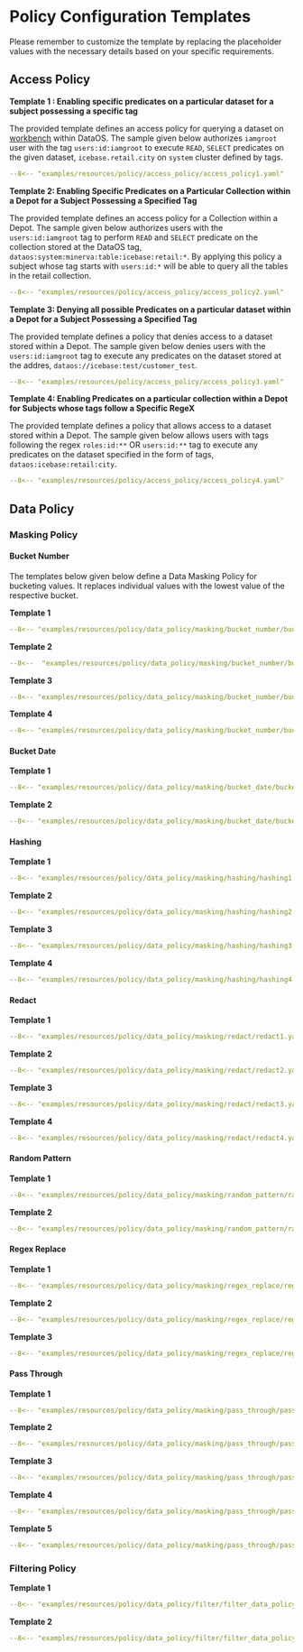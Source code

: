 # Policy Configuration Templates

 Please remember to customize the template by replacing the placeholder values with the necessary details based on your specific requirements.

## Access Policy


**Template 1 : Enabling specific predicates on a particular dataset for a subject possessing a specific tag**

The provided template defines an access policy for querying a dataset on [workbench](/interfaces/workbench.md) within DataOS. The sample given below authorizes `iamgroot` user with the tag `users:id:iamgroot` to execute `READ`, `SELECT` predicates on the given dataset, `icebase.retail.city` on `system` cluster defined by tags.

```yaml 
--8<-- "examples/resources/policy/access_policy/access_policy1.yaml"
```

**Template 2: Enabling Specific Predicates on a Particular Collection within a Depot for a Subject Possessing a Specified Tag**

The provided template defines an access policy for a Collection within a Depot. The sample given below authorizes users with the `users:id:iamgroot` tag to perform `READ` and `SELECT` predicate on the collection stored at the DataOS  tag, `dataos:system:minerva:table:icebase:retail:*`. By applying this policy a subject whose tag starts with `users:id:*` will be able to query all the tables in the retail collection.

```yaml 
--8<-- "examples/resources/policy/access_policy/access_policy2.yaml"
```

**Template 3: Denying all possible Predicates on a particular dataset within a Depot for a Subject Possessing a Specified Tag**

The provided template defines a policy that denies access to a dataset stored within a Depot. The sample given below denies users with the `users:id:iamgroot` tag to execute any predicates on the dataset stored at the addres, `dataos://icebase:test/customer_test`. 

```yaml
--8<-- "examples/resources/policy/access_policy/access_policy3.yaml"
```

**Template 4: Enabling Predicates on a particular collection within a Depot for Subjects whose tags follow a Specific RegeX**

The provided template defines a policy that allows access to a dataset stored within a Depot. The sample given below allows users with tags following the regex `roles:id:**` OR `users:id:**` tag to execute any predicates on the dataset specified in the form of tags, `dataos:icebase:retail:city`. 

```yaml
--8<-- "examples/resources/policy/access_policy/access_policy4.yaml"
```

## Data Policy

### **Masking Policy**

#### **Bucket Number**

The templates below given below define a Data Masking Policy for bucketing values. It replaces individual values with the lowest value of the respective bucket. 

**Template 1**

```yaml
--8<-- "examples/resources/policy/data_policy/masking/bucket_number/bucket_number1.yaml"
```

**Template 2**

```yaml
--8<--  "examples/resources/policy/data_policy/masking/bucket_number/bucket_number2.yaml"
```

**Template 3**

```yaml
--8<-- "examples/resources/policy/data_policy/masking/bucket_number/bucket_number3.yaml"
```

**Template 4**

```yaml
--8<-- "examples/resources/policy/data_policy/masking/bucket_number/bucket_number3.yaml"
```

#### **Bucket Date**

**Template 1**

```yaml
--8<-- "examples/resources/policy/data_policy/masking/bucket_date/bucket_date1.yaml"
```

**Template 2**

```yaml
--8<-- "examples/resources/policy/data_policy/masking/bucket_date/bucket_date1.yaml"
```

#### **Hashing**

**Template 1**

```yaml
--8<-- "examples/resources/policy/data_policy/masking/hashing/hashing1.yaml"
```

**Template 2**

```yaml
--8<-- "examples/resources/policy/data_policy/masking/hashing/hashing2.yaml"
```

**Template 3**

```yaml
--8<-- "examples/resources/policy/data_policy/masking/hashing/hashing3.yaml"
```

**Template 4**

```yaml
--8<-- "examples/resources/policy/data_policy/masking/hashing/hashing4.yaml"
```

#### **Redact**

**Template 1**

```yaml
--8<-- "examples/resources/policy/data_policy/masking/redact/redact1.yaml"
```

**Template 2**

```yaml
--8<-- "examples/resources/policy/data_policy/masking/redact/redact2.yaml"
```

**Template 3**

```yaml
--8<-- "examples/resources/policy/data_policy/masking/redact/redact3.yaml"

```

**Template 4**

```yaml
--8<-- "examples/resources/policy/data_policy/masking/redact/redact4.yaml"
```

#### **Random Pattern**

**Template 1**

```yaml
--8<-- "examples/resources/policy/data_policy/masking/random_pattern/random_number2.yaml"
```

**Template 2**

```yaml
--8<-- "examples/resources/policy/data_policy/masking/random_pattern/random_number2.yaml"
```

#### **Regex Replace**

**Template 1**

```yaml
--8<-- "examples/resources/policy/data_policy/masking/regex_replace/regex_replace1.yaml"
```

**Template 2**

```yaml
--8<-- "examples/resources/policy/data_policy/masking/regex_replace/regex_replace2.yaml"
```

**Template 3**

```yaml
--8<-- "examples/resources/policy/data_policy/masking/regex_replace/regex_replace3.yaml"
```

#### **Pass Through**

**Template 1**

```yaml
--8<-- "examples/resources/policy/data_policy/masking/pass_through/pass_through1.yaml"
```

**Template 2**

```yaml
--8<-- "examples/resources/policy/data_policy/masking/pass_through/pass_through2.yaml"
```

**Template 3**

```yaml
--8<-- "examples/resources/policy/data_policy/masking/pass_through/pass_through3.yaml"

```

**Template 4**

```yaml
--8<-- "examples/resources/policy/data_policy/masking/pass_through/pass_through4.yaml"

```

**Template 5**

```yaml
--8<-- "examples/resources/policy/data_policy/masking/pass_through/pass_through5.yaml"

```

### **Filtering Policy**

**Template 1**

```yaml
--8<-- "examples/resources/policy/data_policy/filter/filter_data_policy.yaml"
```

**Template 2**

```yaml
--8<-- "examples/resources/policy/data_policy/filter/filter_data_policy.yaml"
```